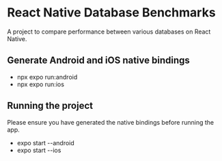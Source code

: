 # React Native Database Benchmarks

A project to compare performance between various databases on React Native.

## Generate Android and iOS native bindings

- npx expo run:android
- npx expo run:ios 

## Running the project

Please ensure you have generated the native bindings before running the app.

- expo start --android  
- expo start --ios  